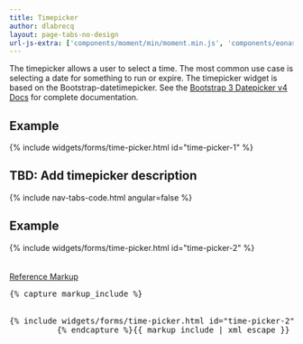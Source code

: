 ```yaml
---
title: Timepicker
author: dlabrecq
layout: page-tabs-no-design
url-js-extra: ['components/moment/min/moment.min.js', 'components/eonasdan-bootstrap-datetimepicker/src/js/bootstrap-datetimepicker.js']
---
```

<div class="tab-content">
  <div role="tabpanel" class="tab-pane active" id="overview">
    <p>The timepicker allows a user to select a time. The most common use case is selecting a date for something to run
    or expire. The timepicker widget is based on the Bootstrap-datetimepicker. See the
    <a href="http://eonasdan.github.io/bootstrap-datetimepicker/#bootstrap-3-datepicker-v4-docs">Bootstrap 3 Datepicker v4 Docs</a>
    for complete documentation.</p>
    <h2 id="example-overview-1">Example</h2>
    <div class="example">
      <div class="row">
        <div class="col-md-5">
          <div class="example-pf">
            {% include widgets/forms/time-picker.html id="time-picker-1" %}
          </div>
        </div>
      </div>
    </div>
  </div>
  <div role="tabpanel" class="tab-pane" id="design">
    <h2>TBD: Add timepicker description</h2>
    <div class="row">
      <div class="col-md-7 col-lg-5">
      </div>
      <div class="col-md-5 col-lg-7">
      </div>
    </div>
  </div>
  <div role="tabpanel" class="tab-pane" id="code">
    {% include nav-tabs-code.html angular=false %}
    <div class="tab-content">
      <h2 id="example-code-1">Example</h2>
      <div role="tabpanel" class="tab-pane nested active" id="html-css">
        <div class="example">
          <div class="row">
            <div class="col-md-5">
              <div class="example-pf" style="padding-bottom: 20px;">
                {% include widgets/forms/time-picker.html id="time-picker-2" %}
              </div>
            </div>
          </div>
        </div>
        <p class="reference-markup"><a class="collapse-toggle" data-toggle="collapse" aria-expanded="true" aria-controls="markup-1" href="#markup-1">Reference Markup</a></p>
        <div class="collapse in" id="markup-1">
          <pre class="prettyprint">{% capture markup_include %}
<script src="components/eonasdan-bootstrap-datetimepicker/src/js/bootstrap-datetimepicker.js"></script>
<script src="components/moment/min/moment.min.js"></script>
{% include widgets/forms/time-picker.html id="time-picker-2" %}
          {% endcapture %}{{ markup_include | xml_escape }}</pre>
        </div>
      </div>
    </div>
  </div>
</div>

